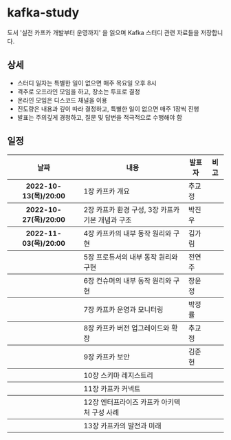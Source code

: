 
kafka-study
===========

도서 '실전 카프카 개발부터 운영까지' 을 읽으며 Kafka 스터디 관련 자료들을 저장합니다.

## 상세
* 스터디 일자는 특별한 일이 없으면 매주 목요일 오후 8시
* 격주로 오프라인 모임을 하고, 장소는 투표로 결정
* 온라인 모임은 디스코드 채널을 이용
* 진도량은 내용과 깊이 따라 결정하고, 특별한 일이 없으면 매주 1장씩 진행
* 발표는 주의깊게 경청하고, 질문 및 답변을 적극적으로 수행해야 함

## 일정

<table width="100%">
    <thead>
        <th>날짜</th>
        <th>내용</th>
        <th>발표자</th>
        <th>비고</th>
    </thead>
    <tbody>
        <tr>
            <th>2022-10-13(목)/20:00</th>
            <td>1장 카프카 개요</td>
            <td>추교정</td>
            <td></td>
        </tr>
    </tbody>
    <tbody>
        <tr>
            <th>2022-10-27(목)/20:00</th>
            <td>2장 카프카 환경 구성, 3장 카프카 기본 개념과 구조</td>
            <td>박진우</td>
            <td></td>
        </tr>
    </tbody>
    <tbody>
        <tr>
            <th>2022-11-03(목)/20:00</th>
            <td>4장 카프카의 내부 동작 원리와 구현</td>
            <td>김가림</td>
            <td></td>
        </tr>
    </tbody>
    <tbody>
        <tr>
            <th></th>
            <td>5장 프로듀서의 내부 동작 원리와 구현</td>
            <td>전연주</td>
            <td></td>
        </tr>
    </tbody>
    <tbody>
        <tr>
            <th></th>
            <td>6장 컨슈머의 내부 동작 원리와 구현</td>
            <td>장윤정</td>
            <td></td>
        </tr>
    </tbody>
    <tbody>
        <tr>
            <th></th>
            <td>7장 카프카 운영과 모니터링</td>
            <td>박정률</td>
            <td></td>
        </tr>
    </tbody>
    <tbody>
        <tr>
            <th></th>
            <td>8장 카프카 버전 업그레이드와 확장</td>
            <td>추교정</td>
            <td></td>
        </tr>
    </tbody>
    <tbody>
        <tr>
            <th></th>
            <td>9장 카프카 보안</td>
            <td>김준현</td>
            <td></td>
        </tr>
    </tbody>
    <tbody>
        <tr>
            <th></th>
            <td>10장 스키마 레지스트리</td>
            <td></td>
            <td></td>
        </tr>
    </tbody>
    <tbody>
        <tr>
            <th></th>
            <td>11장 카프카 커넥트</td>
            <td></td>
            <td></td>
        </tr>
    </tbody>
    <tbody>
        <tr>
            <th></th>
            <td>12장 엔터프라이즈 카프카 아키텍처 구성 사례</td>
            <td></td>
            <td></td>
        </tr>
    </tbody>
    <tbody>
        <tr>
            <th></th>
            <td>13장 카프카의 발전과 미래</td>
            <td></td>
            <td></td>
        </tr>
    </tbody>
</table>
